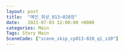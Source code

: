 ```yaml
---
layout: post
title:  "메인_회상_013~028장"
date:   2021-07-03 12:00:00 +0000
categories: Main
Tags: Story Main
SceneCode: ["scene_skip_cp013-028_q1_s10"]
---
```

